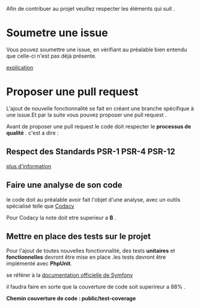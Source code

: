 
Afin de contribuer au projet veuillez respecter les éléments qui suit .




# Soumetre une issue

Vous pouvez soumettre une issue, en vérifiant au préalable bien entendu que celle-ci n'est pas déjà présente.

[explication](https://docs.github.com/fr/issues/tracking-your-work-with-issues/creating-an-issue)
# Proposer une pull request

L'ajout de nouvelle fonctionnalité se fait en créant une branche spécifique à une issue.Et par la suite vous pouvez proposer une pull request .

Avant de proposer une pull request le code doit respecter le **processus de qualité** . c'est a dire :

## Respect des Standards PSR-1 PSR-4 PSR-12
 [plus d'information](https://www.php-fig.org/psr/)
 
## Faire une analyse de son code 

le code doit au préalable avoir fait l'objet d'une analyse, avec un outils spécialisé telle que [Codacy](https://www.codacy.com) 

Pour Codacy la note doit etre superieur a **B** .


## Mettre en place des tests sur le projet

Pour l'ajout de toutes nouvelles fonctionnalité, des tests **unitaires** et **fonctionnelles** devront être mise en place .les tests devront  être implémenté avec **PhpUnit**.

se référer à la [documentation officielle de Symfony](https://symfony.com/doc/current/testing.html) 


il faudra faire en sorte que la couverture de code soit superireur a 88% .

**Chemin couverture de code : public/test-coverage** 
